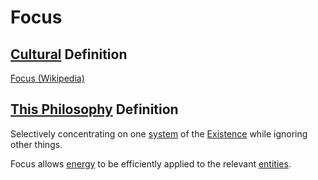 # Focus

## [Cultural](./culture.md) Definition

<a href="https://en.wikipedia.org/wiki/Focus" target="_blank">Focus (Wikipedia)</a>

## [This Philosophy](./this-philosophy.md) Definition

Selectively concentrating on one [system](./system.md) of the [Existence](./existence.md) while ignoring other things.

Focus allows [energy](./energy.md) to be efficiently applied to the relevant [entities](./entity.md).
